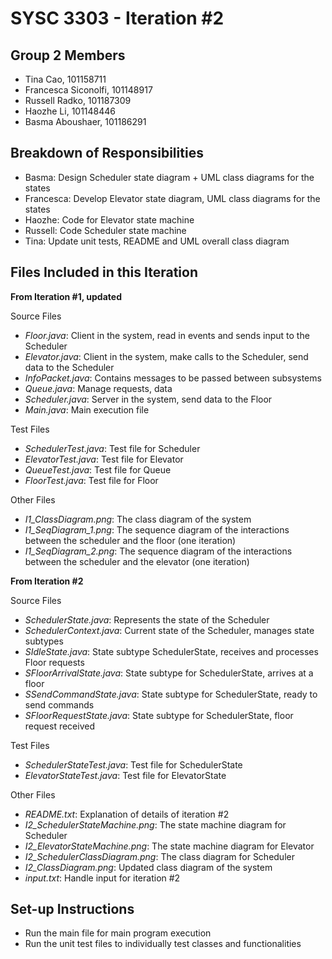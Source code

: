 # SYSC 3303 - Iteration #2

## Group 2 Members

- Tina Cao, 101158711
- Francesca Siconolfi, 101148917
- Russell Radko, 101187309
- Haozhe Li, 101148446
- Basma Aboushaer, 101186291


## Breakdown of Responsibilities 

- Basma: Design Scheduler state diagram + UML class diagrams for the states
- Francesca: Develop Elevator state diagram, UML class diagrams for the states
- Haozhe: Code for Elevator state machine
- Russell: Code Scheduler state machine
- Tina: Update unit tests, README and UML overall class diagram

## Files Included in this Iteration

**From Iteration #1, updated**

Source Files
- *Floor.java*: Client in the system, read in events and sends input to the Scheduler
- *Elevator.java*: Client in the system, make calls to the Scheduler, send data to the Scheduler 
- *InfoPacket.java*: Contains messages to be passed between subsystems
- *Queue.java*: Manage requests, data
- *Scheduler.java*: Server in the system, send data to the Floor
- *Main.java*: Main execution file
  
Test Files
- *SchedulerTest.java*: Test file for Scheduler
- *ElevatorTest.java*: Test file for Elevator
- *QueueTest.java*: Test file for Queue
- *FloorTest.java*: Test file for Floor
  
Other Files
- *I1_ClassDiagram.png*: The class diagram of the system
- *I1_SeqDiagram_1.png*: The sequence diagram of the interactions between the scheduler and the floor (one iteration)
- *I1_SeqDiagram_2.png*: The sequence diagram of the interactions between the scheduler and the elevator (one iteration)


**From Iteration #2**

Source Files
- *SchedulerState.java*: Represents the state of the Scheduler
- *SchedulerContext.java*: Current state of the Scheduler, manages state subtypes
- *SIdleState.java*: State subtype SchedulerState, receives and processes Floor requests
- *SFloorArrivalState.java*: State subtype for SchedulerState, arrives at a floor
- *SSendCommandState.java*: State subtype for SchedulerState, ready to send commands
- *SFloorRequestState.java*: State subtype for SchedulerState, floor request received

Test Files
- *SchedulerStateTest.java*: Test file for SchedulerState
- *ElevatorStateTest.java*: Test file for ElevatorState
  
Other Files
- *README.txt*: Explanation of details of iteration #2
- *I2_SchedulerStateMachine.png*: The state machine diagram for Scheduler
- *I2_ElevatorStateMachine.png*: The state machine diagram for Elevator
- *I2_SchedulerClassDiagram.png*: The class diagram for Scheduler
- *I2_ClassDiagram.png*: Updated class diagram of the system
- *input.txt*: Handle input for iteration #2

## Set-up Instructions
- Run the main file for main program execution
- Run the unit test files to individually test classes and functionalities

